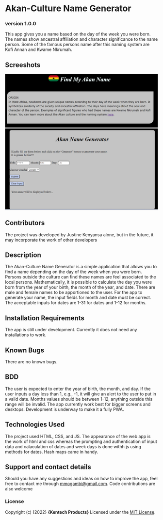 # Akan-Culture Name Generator
### version 1.0.0
This app gives you a name based on the day of the week you were born. The names show ancestral affiliation and character significance to the name person. Some of the famous persons name after this naming system are Kofi Annan and Kwame Nkrumah.
## Screeshots
![Description part of the web-app](web-app_1.png)
![Pictorial for the Generator](web-app_2.png)
## Contributors
The project was developed by Justine Kenyansa alone, but in the future, it may incorporate the work of other developers
## Description
The Akan-Culture Name Generator is a simple application that allows you to find a name depending on the day of the week when you were born. Persons outside the culture can find these names are feel associated to the local persons. 
Mathematically, it is possible to calculate the day you were born from the year of your birth, the month of the year, and date. 
There are male and female names to be apportioned to the user.
For the app to generate your name, the input fields for month and date must be correct. The acceptable inputs for dates are 1-31 for dates and 1-12 for months.
## Installation Requirements
The app is still under development. Currently it does not need any installations to work.
## Known Bugs
There are no known bugs.
## BDD
The user is expected to enter the year of birth, the month, and day.
If the user inputs a day less than 1, e.g., -1, it will give an alert to the user to put in a valid date.
Months values should be between 1-12, anything outside this range will be invalid.
The app currently work best for bigger screens and desktops. Development is underway to make it a fully PWA.
## Technologies Used
 The project used HTML, CSS, and JS. The appearance of the web app is the work of html and css whereas the prompting and authentication of input data and calaculation of dates and week days is done withh js using methods for dates. Hash maps came in handy.
 ## Support and contact details
Should you have any suggestions and ideas on how to improve the app, feel free to contact me through mmogambi@gmail.com.
Code contributions are also welcome
### License
Copyright (c) {2022} **{Kentech Products}**
Licensed under the [MIT License](LICENSE).

